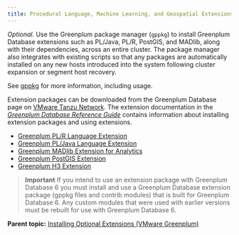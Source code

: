 ```yaml
---
title: Procedural Language, Machine Learning, and Geospatial Extensions 
---
```


*Optional.* Use the Greenplum package manager \(`gppkg`\) to install Greenplum Database extensions such as PL/Java, PL/R, PostGIS, and MADlib, along with their dependencies, across an entire cluster. The package manager also integrates with existing scripts so that any packages are automatically installed on any new hosts introduced into the system following cluster expansion or segment host recovery.

See [gppkg](../utility_guide/ref/gppkg.html) for more information, including usage.

Extension packages can be downloaded from the Greenplum Database page on [VMware Tanzu Network](https://network.pivotal.io/products/pivotal-gpdb). The extension documentation in the *[Greenplum Database Reference Guide](../ref_guide/ref_guide.html)* contains information about installing extension packages and using extensions.

-   [Greenplum PL/R Language Extension](../analytics/pl_r.html)
-   [Greenplum PL/Java Language Extension](../analytics/pl_java.html)
-   [Greenplum MADlib Extension for Analytics](../analytics/madlib.html)
-   [Greenplum PostGIS Extension](../analytics/postGIS.html)
-   [Greenplum H3 Extension](../analytics/h3.html)

> **Important** If you intend to use an extension package with Greenplum Database 6 you must install and use a Greenplum Database extension package \(gppkg files and contrib modules\) that is built for Greenplum Database 6. Any custom modules that were used with earlier versions must be rebuilt for use with Greenplum Database 6.

**Parent topic:** [Installing Optional Extensions \(VMware Greenplum\)](data_sci_pkgs.html)

